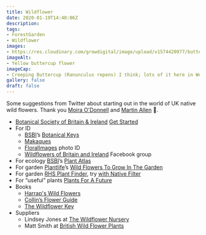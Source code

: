 ```yaml
---
title: Wildflower
date: 2020-01-19T14:40:06Z
description: 
tags: 
- ForestGarden
- Wildflower
images: 
- https://res.cloudinary.com/growdigital/image/upload/v1574420977/buttercup-16049982316.jpg
imageAlt:
- Yellow buttercup flower
imageCap:
- Creeping Buttercup (Ranunculus repens) I think; lots of it here in West Wales
gallery: false
draft: false
---
```


Some suggestions from Twitter about starting out in the world of UK native wild flowers. Thank you [Moira O'Donnell](https://twitter.com/nervousbotanist) and [Martin Allen](https://twitter.com/botanicalmartin) 🙂.

* [Botanical Society of Britain & Ireland](https://bsbi.org/about-bsbi) [Get Started](https://bsbi.org/get-involved)
* For ID 
  * [BSBI](https://bsbi.org/)’s [Botanical Keys](http://www.botanicalkeys.co.uk/flora/)
  * [Makaques](http://www.makaques.com/index.html)
  * [FloralImages](http://www.floralimages.co.uk) photo ID
  * [Wildflowers of Britain and Ireland](https://www.facebook.com/groups/735961066428140/) Facebook group
* For ecology [BSBI](https://bsbi.org/)’s [Plant Atlas](https://www.brc.ac.uk/plantatlas/)
* For garden [Plantlife](https://www.plantlife.org.uk/uk)’s [Wild Flowers To Grow In The Garden](https://plantlife.love-wildflowers.org.uk/wildflower_garden/grow_in_the_garden/)
* For garden [RHS Plant Finder](https://www.rhs.org.uk/Plants/Search-Form), try [with Native Filter](https://www.rhs.org.uk/Plants/Search-Results?form-mode=true&context=l%3Den%26q%3D%2523all%26sl%3DplantForm%26r%3Df%252Fplant_native%252Ftrue)
* For “useful” plants [Plants For A Future](https://pfaf.org)
* Books
  * [Harrap's Wild Flowers](https://www.summerfieldbooks.com/showdetails.asp?id=3665)
  * [Collin’s Flower Guide](https://www.summerfieldbooks.com/showdetails.asp?id=2593)
  * [The Wildflower Key](https://www.summerfieldbooks.com/showdetails.asp?id=1578)
* Suppliers
  * Lindsey Jones at [The Wildflower Nursery](https://www.thewildflowernursery.co.uk/)
  * Matt Smith at [British Wild Flower Plants](https://www.wildflowers.uk)
